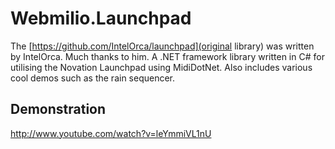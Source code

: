 Webmilio.Launchpad
=====================
The [https://github.com/IntelOrca/launchpad](original library) was written by IntelOrca. Much thanks to him.
A .NET framework library written in C# for utilising the Novation Launchpad
using MidiDotNet. Also includes various cool demos such as the rain sequencer.

Demonstration
-----------------------
http://www.youtube.com/watch?v=leYmmiVL1nU